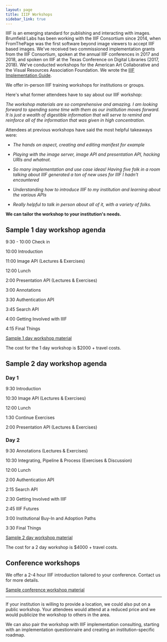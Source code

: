 ```yaml
---
layout: page
title: IIIF Workshops
sidebar_link: true
---
```


IIIF is an emerging standard for publishing and interacting with images.  Brumfield Labs has been working with the IIIF Consortium since 2014, when FromThePage was the first software beyond image viewers to accept IIIF based images.  We've received two commissioned implementation grants from the IIIF Consortium, spoken at the annual IIIF conferences in 2017 and 2018, and spoken on IIIF at the Texas Conference on Digital Libraries (2017, 2018).  We've conducted workshops for the American Art Collaborative and the Visual Resources Association Foundation.  We wrote the [IIIF Implementation Guide](http://iiif.io/assets/acc_implementation_guide_011017.pdf).

We offer in-person IIIF training workshops for institutions or groups.

Here's what former attendees have to say about our IIIF workshop:

*The workshop materials are so comprehensive and amazing. I am looking forward to spending some time with them as our institution moves forward. It is just a wealth of digestible information that will serve to remind and reinforce all of the information that was given in high concentration.*

Attendees at previous workshops have said the most helpful takeaways were:
* *The hands on aspect, creating and editing manifest for example*

* *Playing with the image server, image API and presentation API, hacking URIs and whatnot.*

* *So many implementation and use case ideas! Having five folk in a room talking about IIIF generated a ton of new uses for IIIF I hadn't encountered*

* *Understanding how to introduce IIIF to my institution and learning about the various APIs*

* *Really helpful to talk in person about all of it, with a variety of folks.*

**We can tailor the workshop to your institution's needs.**

## Sample 1 day workshop agenda

9:30 - 10:00 Check in

10:00 Introduction

11:00 Image API (Lectures & Exercises)

12:00 Lunch

2:00  Presentation API (Lectures & Exercises)

3:00  Annotations 

3:30 Authentication API

3:45 Search API

4:00 Getting Involved with IIIF

4:15 Final Things

[Sample 1 day workshop material](https://tinyurl.com/vrafiiif)

The cost for the 1 day workshop is $2000 + travel costs.

## Sample 2 day workshop agenda

### Day 1

9:30  Introduction

10:30 Image API (Lectures & Exercises)

12:00 Lunch

1:30   Continue Exercises

2:00   Presentation API (Lectures & Exercises)
 
### Day 2

9:30   Annotations (Lectures & Exercises)

10:30 Integrating, Pipeline & Process (Exercises & Discussion)

12:00 Lunch

2:00  Authentication API

2:15  Search API

2:30  Getting Involved with IIIF

2:45  IIIF Futures

3:00  Institutional Buy-In and Adoption Paths

3:30  Final Things

[Sample 2 day workshop material](https://drive.google.com/drive/u/0/folders/0B28LKufIAmn6SHhJZHJDQ3gxWEE)

The cost for a 2 day workshop is $4000 + travel costs.

## Conference workshops

We offer a 2-4 hour IIIF introduction tailored to your conference.  Contact us for more details.

[Sample conference workshop material](https://docs.google.com/presentation/d/1hX_NOr3uqmjsF_KZUH9vABOqT4_WPwb1RrHM0q5UoNQ/edit?usp=sharing)

***

If your institution is willing to provide a location, we could also put on a public workshop.  Your attendees would attend at a reduced price and we would publicize the workshop to others in the area.

We can also pair the workshop with IIIF implementation consulting, starting with an implementation questionnaire and creating an institution-specific roadmap.
